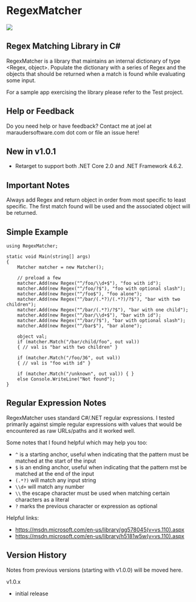 ﻿# RegexMatcher

[![][nuget-img]][nuget]

[nuget]:     https://www.nuget.org/packages/RegexMatcher/
[nuget-img]: https://badge.fury.io/nu/Object.svg

## Regex Matching Library in C#

RegexMatcher is a library that maintains an internal dictionary of type <Regex, object>.  Populate the dictionary with a series of Regex and the objects that should be returned when a match is found while evaluating some input.

For a sample app exercising the library please refer to the Test project. 

## Help or Feedback

Do you need help or have feedback?  Contact me at joel at maraudersoftware.com dot com or file an issue here!

## New in v1.0.1

- Retarget to support both .NET Core 2.0 and .NET Framework 4.6.2.

## Important Notes

Always add Regex and return object in order from most specific to least specific.  The first match found will be used and the associated object will be returned.

## Simple Example
```
using RegexMatcher;

static void Main(string[] args)
{
    Matcher matcher = new Matcher();

    // preload a few
    matcher.Add(new Regex("^/foo/\\d+$"), "foo with id");
    matcher.Add(new Regex("^/foo/?$"), "foo with optional slash");
    matcher.Add(new Regex("^/foo$"), "foo alone");
    matcher.Add(new Regex("^/bar/(.*?)/(.*?)/?$"), "bar with two children");
    matcher.Add(new Regex("^/bar/(.*?)/?$"), "bar with one child");
    matcher.Add(new Regex("^/bar/\\d+$"), "bar with id");
    matcher.Add(new Regex("^/bar/?$"), "bar with optional slash");
    matcher.Add(new Regex("^/bar$"), "bar alone");

    object val;
    if (matcher.Match("/bar/child/foo", out val))
    { // val is "bar with two children" }

    if (matcher.Match("/foo/36", out val))
    { // val is "foo with id" }

    if (matcher.Match("/unknown", out val)) { }
    else Console.WriteLine("Not found");
}
```

## Regular Expression Notes

RegexMatcher uses standard C#/.NET regular expressions.  I tested primarily against simple regular expressions with values that would be encountered as raw URLs/paths and it worked well.  

Some notes that I found helpful which may help you too:

- ```^``` is a starting anchor, useful when indicating that the pattern must be matched at the start of the input
- ```$``` is an ending anchor, useful when indicating that the pattern mst be matched at the end of the input
- ```(.*?)``` will match any input string
- ```\\d+``` will match any number
- ```\\``` the escape character must be used when matching certain characters as a literal
- ```?``` marks the previous character or expression as optional

Helpful links:

- https://msdn.microsoft.com/en-us/library/gg578045(v=vs.110).aspx
- https://msdn.microsoft.com/en-us/library/h5181w5w(v=vs.110).aspx

## Version History

Notes from previous versions (starting with v1.0.0) will be moved here.

v1.0.x
- initial release